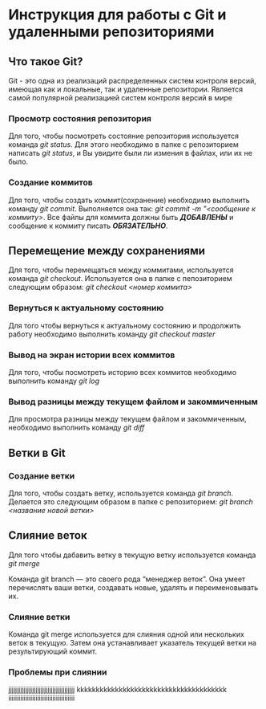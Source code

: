 # Инструкция для работы с Git и удаленными репозиториями

## Что такое Git?
Git - это одна из реализаций распределенных систем контроля версий, имеющая как и локальные, так и удаленные репозитории. Является самой популярной реализацией систем контроля версий в мире 

### Просмотр состояния репозитория
Для того, чтобы посмотреть состояние репозитория используется команда *git status*. Для этого необходимо в папке с репозиторием написать *git status*, и Вы увидите были ли измения в файлах, или их не было.

### Создание коммитов
Для того, чтобы создать коммит(сохранение) необходимо выполнить команду *git commit*. Выполняется она так: *git commit -m "<сообщение к коммиту>*. Все файлы для коммита должны быть ***ДОБАВЛЕНЫ*** и сообщение к коммиту писать ***ОБЯЗАТЕЛЬНО***.

## Перемещение между сохранениями
Для того, чтобы перемещаться между коммитами, используется команда *git checkout*. Используется она в папке с пепозиторием следующим образом: *git checkout <номер коммита>*

### Вернуться к актуальному состоянию
Для того чтобы вернуться к актуальному состоянию и продолжить работу необходимо выполнить команду *git checkout master*

### Вывод на экран истории всех коммитов
Для того, чтобы посмотреть историю всех коммитов необходимо выполнить команду *git log*

### Вывод разницы между текущем файлом и закоммиченным
Для просмотра разницы между текущем файлом и закоммиченным, необходимо выполнить команду *git diff*

## Ветки в Git

### Создание ветки

Для того, чтобы создать ветку, используется команда *git branch*. Делается это следующим образом в папке с репозиторием: *git branch <название новой ветки>*

## Слияние веток

Для того чтобы дабавить ветку в текущую ветку используется команда *git merge <name branch>*

Команда git branch — это своего рода “менеджер веток”. Она умеет перечислять ваши ветки, создавать новые, удалять и переименовывать их.

### Слияние ветки
Команда git merge используется для слияния одной или нескольких веток в текущую. Затем она устанавливает указатель текущей ветки на результирующий коммит.

### Проблемы при слиянии
jjjjjjjjjjjjjjjjjjjjjjjjjjjjjjjjjjjjjjj
kkkkkkkkkkkkkkkkkkkkkkkkkkkkkkkkkkkkkkk
iiiiiiiiiiiiiiiiiiiiiiiiiiiiiiiiiiiiiii